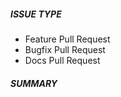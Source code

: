 ##### ISSUE TYPE
<!--- Pick one below and delete the rest: -->
 - Feature Pull Request
 - Bugfix Pull Request
 - Docs Pull Request

##### SUMMARY
<!--- Describe the change, including rationale and design decisions -->

<!---
If you are fixing an existing issue, please include "closes #nnn" in your
PR title; and describe briefly what the change does.
-->
